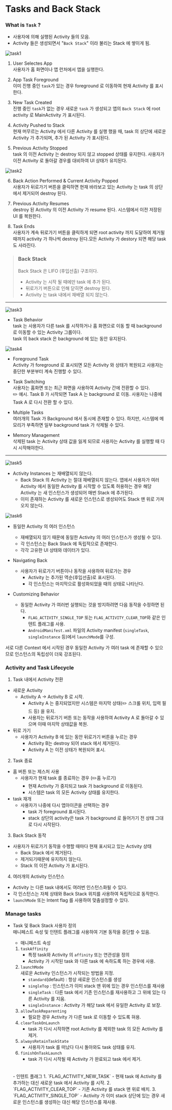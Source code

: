 # Tasks and Back Stack

### What is `Task` ?
- 사용자에 의해 실행된 Activity 들의 모음.
- Activity 들은 생성되면서 "`Back Stack`" 이라 불리는 Stack 에 쌓이게 됨.

![task1](../Android_image/task_1.png)

1. User Selectes App  
사용자가 홈 화면이나 앱 런처에서 앱을 실행한다.

2. App Task Foreground  
이미 진행 중인 `task`가 있는 경우 foreground 로 이동하여 현재 Activity 를 표시한다.

3. New Task Created  
진행 중인 `task`가 없는 경우 새로운 `task` 가 생성되고 앱의 `Back Stack` 에 root activity 로 MainActivity 가 표시된다.

4. Activity Pushed to Stack  
현재 머무르는 Activity 에서 다른 Activity 를 실행 했을 때, task 의 상단에 새로운 Activity 가 추가되며, 추가 된 Activity 가 표시된다.

5. Previous Activity Stopped  
task 의 이전 Activity 는 destroy 되지 않고 stopped 상태를 유지한다. 사용자가 이전 Activity 로 돌아갈 경우를 대비하여 UI 상태가 유지된다.

![task2](../Android_image/task_2.png)

6. Back Action Performed & Current Activity Popped  
사용자가 뒤로가기 버튼을 클릭하면 현재 바라보고 있는 Activity 는 task 의 상단에서 제거되어 destroy 된다. 

7. Previous Activity Resumes  
destroy 된 Activity 의 이전 Activity 가 resume 된다. 시스템에서 이전 저장된 UI 를 복원한다.

8. Task Ends  
사용자가 계속 뒤로가기 버튼을 클릭하게 되면 root activity 까지 도달하여 제거될 때까지 activity 가 하나씩 destroy 된다.모든 Activity 가 destory 되면 해당 task 도 사라진다.

> ### Back Stack  
> Back Stack 은 LIFO (후입선출) 구조이다.  
> - Activity 는 시작 될 때에만 task 에 추가 된다.
> - 뒤로가기 버튼으로 인해 닫히면 destroy 된다.
> - Activity 는 task 내에서 재배열 되지 않는다.

---


![task3](../Android_image/task_3.png)
- Task Behavior  
task 는 사용자가 다른 task 를 시작하거나 홈 화면으로 이동 할 때 background 로 이동할 수 있는 Activity 그룹이다.  
task 의 back stack 은 background 에 있는 동안 유지된다.

![task4](../Android_image/task_4.png)

- Foreground Task  
Activity 가 foreground 로 표시되면 모든 Activity 와 상태가 복원되고 사용자는 중단한 부분부터 계속 진행할 수 있다.

- Task Switching  
사용자는 홈화면 또는 최근 화면을 사용하여 Activity 간에 전환할 수 있다.  
✏️ 예시. Task B 가 시작되면 Task A 는 background 로 이동. 사용자는 나중에 Task A 로 다시 전환 할 수 있다.

- Multiple Tasks  
여러개의 Task 가 Background 에서 동시에 존재할 수 있다. 하지만, 시스템에 메모리가 부족하면 일부 background task 가 삭제될 수 있다.

- Memory Management  
삭제된 task 는 Activity 상태 값을 잃게 되므로 사용자는 Activity 를 실행할 때 다시 시작해야한다.


----
![task5](../Android_image/task_5.png)


- Activity Instances 는 재배열되지 않는다.  
  - Back Stack 의 Activity 는 절대 재배열되지 않는다. 앱에서 사용자가 여러 Activity 에서 동일한 Activity 를 시작할 수 있도록 허용하는 경우 해당 Activity 는 새 인스턴스가 생성되어 매번 Stack 에 추가된다.  
  - 이미 존재하는 Activity 를 새로운 인스턴스로 생성되어도 Stack 맨 위로 가져오지 않는다.

![task6](../Android_image/task_6.png)
- 동일한 Activity 의 여러 인스턴스
  - 재배열되지 않기 때문에 동일한 Activity 의 여러 인스턴스가 생성될 수 있다.
  - 각 인스턴스는 Back Stack 에 독립적으로 존재한다.
  - 각각 고유한 UI 상태와 데이터가 있다.

- Navigating Back
  - 사용자가 뒤로가기 버튼이나 동작을 사용하여 뒤로가는 경우
    - Activity 는 추가된 역순(후입선출)로 표시된다.
    - 각 인스턴스는 마지막으로 활성화되었을 때의 상태로 나타난다.

- Customizing Behavior
  - 동일한 Activity 가 여러번 실행되는 것을 방지하려면 다음 동작을 수정하면 된다.
    - `FLAG_ACTIVITY_SINGLE_TOP` 또는 `FLAG_ACTIVITY_CLEAR_TOP`와 같은 인텐트 플래그를 사용.
    - `AndroidManifest.xml` 파일의 Activity manifest (`singleTask`, `singleInstance` 등)에서 `launchMode`를 구성.


서로 다른 Context 에서 시작된 경우 동일한 Activity 가 여러 task 에 존재할 수 있으므로 인스턴스의 독립성이 더욱 강조된다.


### Activity and Task Lifecycle
1. Task 내에서 Activity 전환
  - 새로운 Activity
    - Activity A -> Activity B 로 시작.
      - Activity A 는 중지되었지만 시스템은 마지막 상태(✏️ 스크롤 위치, 입력 필드 등) 을 유지.
      - 사용자는 뒤로가기 버튼 또는 동작을 사용하여 Activity A 로 돌아갈 수 있으며 이때 마지막 상태값을 복원.
- 뒤로 가기
  - 사용자가 Activity B 에 있는 동안 뒤로가기 버튼을 누르는 경우
    - Activity B는 destroy 되어 stack 에서 제거된다.
    - Activity A 는 이전 상태가 복원되어 표시.

2. Task 종료
- 홈 버튼 또는 제스처 사용
  - 사용자가 현재 task 를 종료하는 경우 (✏️홈 누르기)
    - 현재 Activity 가 중지되고 task 가 background 로 이동된다.
    - 시스템은 task 의 모든 Activity 상태를 유지한다.
- task 재개
  - 사용자가 나중에 다시 앱아이콘을 선택하는 경우
    - task 가 foreground 표시된다.
    - stack 상단의 activity은 task 가 background 로 들어가기 전 상태 그대로 다시 시작된다.

3. Back Stack 동작
- 사용자가 뒤로가기 동작을 수행할 때마다 현재 표시되고 있는 Activity 상태
  - Back Stack 에서 제거된다.
  - 제거되기때문에 유지하지 않는다.
  - Stack 의 이전 Activity 가 표시된다.

4. 여러개의 Activity 인스턴스
- Activity 는 다른 task 내에서도 여러번 인스턴스화될 수 있다.
- 각 인스턴스는 자체 상태와 Back Stack 위치를 사용하여 독립적으로 동작한다.
- `launchMode` 또는 Intent flag 를 사용하여 맞춤설정할 수 있다.


### Manage tasks
- Task 및 Back Stack 사용자 정의  
매니페스트 속성 및 인텐트 플래그를 사용하여 기본 동작을 중단할 수 있음.

  - 매니페스트 속성
  1. `taskAffinity`
     - 특정 task와 Activity 의 `affinity` 또는 연관성을 정의
     - Activity 가 시작된 task 와 다른 task 에 속하도록 하는 경우에 사용.
  2. `launchMode`  
  새로운 Activity 인스턴스가 시작되는 방법을 지정.
     - `standard`(default) : 항상 새로운 인스턴스를 생성
     - `singleTop` : 인스턴스가 이미 stack 맨 위에 있는 경우 인스턴스를 재사용
     - `singleTask` : 다른 task 에서 기존 인스턴스를 재사용하고 그 위에 있는 다른 Activity 를 지움.
     - `singleInstance` : Activity 가 해당 task 에서 유일한 Activity 로 보장.
  3. `allowTaskReparenting`
     - 필요한 경우 Activity 가 다른 task 로 이동할 수 있도록 혀용.
  4. `clearTaskOnLaunch`
     - task 가 다시 시작하면 root Activity 를 제외한 task 의 모든 Activity 를 제거.
  5. `alwaysRetainTaskState`
     - 사용자가 task 를 떠났다 다시 돌아와도 task 상태를 유지.
  6. `finishOnTaskLaunch`
     - task 가 다시 시작될 때 Activity 가 완료되고 task 에서 제거.
  <br>
  <br>
  - 인텐트 플래그
  1. `FLAG_ACTIVITY_NEW_TASK`
     - 현재 task 에 Activity 를 추가하는 대신 새로운 task 에서 Activity 를 시작.
  2. `FLAG_ACTIVITY_CLEAR_TOP`
     - 기존 Activity 를 stack 맨 위로 배치.
  3. `FLAG_ACTIVITY_SINGLE_TOP`
     - Activity 가 이미 stack 상단에 있는 경우 새로운 인스턴스를 생성하는 대신 해당 인스턴스를 재사용.